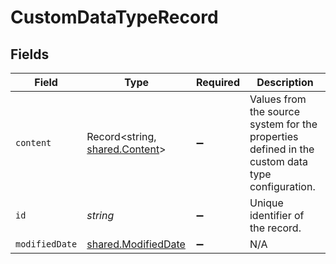 # CustomDataTypeRecord


## Fields

| Field                                                                                           | Type                                                                                            | Required                                                                                        | Description                                                                                     |
| ----------------------------------------------------------------------------------------------- | ----------------------------------------------------------------------------------------------- | ----------------------------------------------------------------------------------------------- | ----------------------------------------------------------------------------------------------- |
| `content`                                                                                       | Record<string, [shared.Content](../../../sdk/models/shared/content.md)>                         | :heavy_minus_sign:                                                                              | Values from the source system for the properties defined in the custom data type configuration. |
| `id`                                                                                            | *string*                                                                                        | :heavy_minus_sign:                                                                              | Unique identifier of the record.                                                                |
| `modifiedDate`                                                                                  | [shared.ModifiedDate](../../../sdk/models/shared/modifieddate.md)                               | :heavy_minus_sign:                                                                              | N/A                                                                                             |